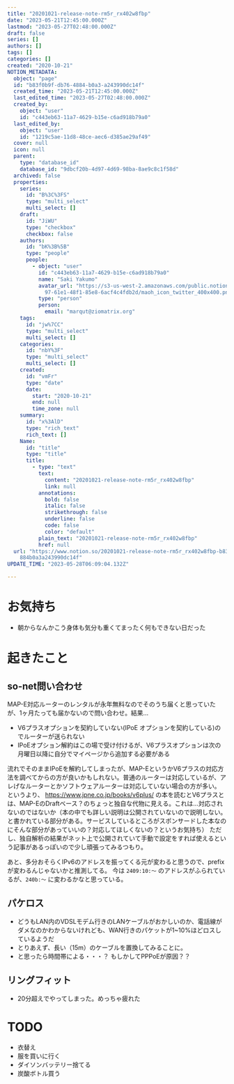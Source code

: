 ```yaml
---
title: "20201021-release-note-rm5r_rx402w8fbp"
date: "2023-05-21T12:45:00.000Z"
lastmod: "2023-05-27T02:48:00.000Z"
draft: false
series: []
authors: []
tags: []
categories: []
created: "2020-10-21"
NOTION_METADATA:
  object: "page"
  id: "b83f0b9f-db76-4884-b0a3-a243990dc14f"
  created_time: "2023-05-21T12:45:00.000Z"
  last_edited_time: "2023-05-27T02:48:00.000Z"
  created_by:
    object: "user"
    id: "c443eb63-11a7-4629-b15e-c6ad918b79a0"
  last_edited_by:
    object: "user"
    id: "1219c5ae-11d8-48ce-aec6-d385ae29af49"
  cover: null
  icon: null
  parent:
    type: "database_id"
    database_id: "9dbcf20b-4d97-4d69-98ba-8ae9c8c1f58d"
  archived: false
  properties:
    series:
      id: "B%3C%3FS"
      type: "multi_select"
      multi_select: []
    draft:
      id: "JiWU"
      type: "checkbox"
      checkbox: false
    authors:
      id: "bK%3B%5B"
      type: "people"
      people:
        - object: "user"
          id: "c443eb63-11a7-4629-b15e-c6ad918b79a0"
          name: "Saki Yakumo"
          avatar_url: "https://s3-us-west-2.amazonaws.com/public.notion-static.com/3ad1c4\
            97-61e1-48f1-85e8-6acf4c4fdb2d/maoh_icon_twitter_400x400.png"
          type: "person"
          person:
            email: "marqut@ziomatrix.org"
    tags:
      id: "jw%7CC"
      type: "multi_select"
      multi_select: []
    categories:
      id: "nbY%3F"
      type: "multi_select"
      multi_select: []
    created:
      id: "vmFr"
      type: "date"
      date:
        start: "2020-10-21"
        end: null
        time_zone: null
    summary:
      id: "x%3AlD"
      type: "rich_text"
      rich_text: []
    Name:
      id: "title"
      type: "title"
      title:
        - type: "text"
          text:
            content: "20201021-release-note-rm5r_rx402w8fbp"
            link: null
          annotations:
            bold: false
            italic: false
            strikethrough: false
            underline: false
            code: false
            color: "default"
          plain_text: "20201021-release-note-rm5r_rx402w8fbp"
          href: null
  url: "https://www.notion.so/20201021-release-note-rm5r_rx402w8fbp-b83f0b9fdb764\
    884b0a3a243990dc14f"
UPDATE_TIME: "2023-05-28T06:09:04.132Z"

---
```

<link rel="stylesheet" href="https://cdn.jsdelivr.net/npm/katex@0.16.2/dist/katex.min.css" integrity="sha384-bYdxxUwYipFNohQlHt0bjN/LCpueqWz13HufFEV1SUatKs1cm4L6fFgCi1jT643X" crossorigin="anonymous">


# お気持ち

- 朝からなんかこう身体も気分も重くてまったく何もできない日だった

# 起きたこと


## so-net問い合わせ


MAP-E対応ルーターのレンタルが永年無料なのでそのうち届くと思っていたが、1ヶ月たっても届かないので問い合わせ。結果…

- V6プラスオプションを契約していない(IPoE オプションを契約している)のでルーターが送られない
- IPoEオプション解約はこの場で受け付けるが、V6プラスオプションは次の月曜日以降に自分でマイページから追加する必要がある

流れでそのままIPoEを解約してしまったが、MAP-EというかV6プラスの対応方法を調べてからの方が良いかもしれない。普通のルーターは対応しているが、アレげなルーターとかソフトウェアルーターは対応していない場合の方が多い。 というより、 https://www.jpne.co.jp/books/v6plus/ の本を読むとV6プラスとは、MAP-EのDraftベース？のちょっと独自な代物に見える。これは…対応されないのではないか（本の中でも詳しい説明は公開されていないので説明しない。と書かれている部分がある。サービスしているところがスポンサードした本なのにそんな部分があっていいの？対応してほしくないの？というお気持ち） ただし、独自解析の結果がネット上で公開されていて手動で設定をすれば使えるという記事があるっぽいので少し頑張ってみるつもり。


あと、多分おそらくIPv6のアドレスを振ってくる元が変わると思うので、prefixが変わるんじゃないかと推測してる。 今は `2409:10:〜` のアドレスがふられているが、`240b:〜` に変わるかなと思っている。


## パケロス

- どうもLAN内のVDSLモデム行きのLANケーブルがおかしいのか、電話線がダメなのかわからないけれども、WAN行きのパケットが1~10%ほどロスしているようだ
- とりあえず、長い（15m）のケーブルを置換してみることに。
- と思ったら時間帯による・・・？ もしかしてPPPoEが原因？？

## リングフィット

- 20分超えでやってしまった。めっちゃ疲れた

# TODO

- 衣替え
- 服を買いに行く
- ダイソンバッテリー捨てる
- 炭酸ボトル買う
